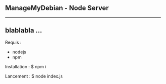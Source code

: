 ## ManageMyDebian - Node Server
-------
blablabla ...
-------
Requis :
- nodejs
- npm

Installation :
$ npm i

Lancement :
$ node index.js
